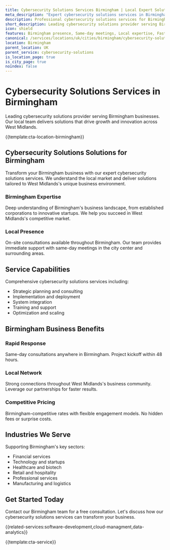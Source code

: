 ```yaml
---
title: Cybersecurity Solutions Services Birmingham | Local Expert Solutions
meta_description: "Expert cybersecurity solutions services in Birmingham. Local team, same-day consultations, proven results. Transform your business today."
description: Professional cybersecurity solutions services for Birmingham businesses
short_description: Leading cybersecurity solutions provider serving Birmingham and West Midlands.
icon: shield
features: Birmingham presence, Same-day meetings, Local expertise, Fast deployment, Competitive rates, Proven track record
canonical: /services/locations/uk/cities/birmingham/cybersecurity-solutions-birmingham.html
location: Birmingham
parent_location: UK
parent_service: cybersecurity-solutions
is_location_page: true
is_city_page: true
noindex: false
---
```


# Cybersecurity Solutions Services in Birmingham

Leading cybersecurity solutions provider serving Birmingham businesses. Our local team delivers solutions that drive growth and innovation across West Midlands.

{{template:cta-location-birmingham}}

## Cybersecurity Solutions Solutions for Birmingham

Transform your Birmingham business with our expert cybersecurity solutions services. We understand the local market and deliver solutions tailored to West Midlands's unique business environment.

### Birmingham Expertise

Deep understanding of Birmingham's business landscape, from established corporations to innovative startups. We help you succeed in West Midlands's competitive market.

### Local Presence

On-site consultations available throughout Birmingham. Our team provides immediate support with same-day meetings in the city center and surrounding areas.

## Service Capabilities

Comprehensive cybersecurity solutions services including:
- Strategic planning and consulting
- Implementation and deployment
- System integration
- Training and support
- Optimization and scaling

## Birmingham Business Benefits

### Rapid Response
Same-day consultations anywhere in Birmingham. Project kickoff within 48 hours.

### Local Network
Strong connections throughout West Midlands's business community. Leverage our partnerships for faster results.

### Competitive Pricing
Birmingham-competitive rates with flexible engagement models. No hidden fees or surprise costs.

## Industries We Serve

Supporting Birmingham's key sectors:
- Financial services
- Technology and startups
- Healthcare and biotech
- Retail and hospitality
- Professional services
- Manufacturing and logistics

## Get Started Today

Contact our Birmingham team for a free consultation. Let's discuss how our cybersecurity solutions services can transform your business.

{{related-services:software-development,cloud-managment,data-analytics}}

{{template:cta-service}}
